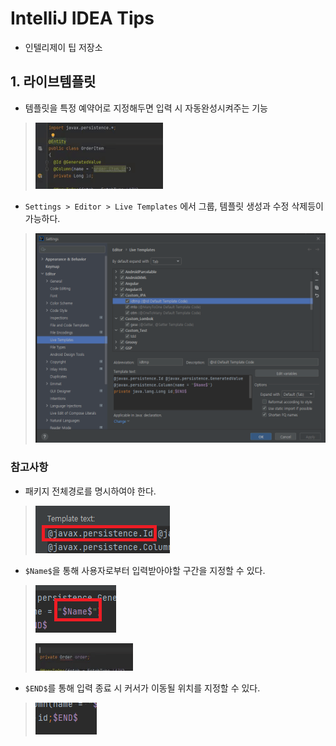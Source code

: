 # IntelliJ IDEA Tips
- 인텔리제이 팁 저장소

## 1. 라이브템플릿
- 템플릿을 특정 예약어로 지정해두면 입력 시 자동완성시켜주는 기능

>![img2.png](images/img2.gif)

- ```Settings > Editor > Live Templates``` 에서 그룹, 템플릿 생성과 수정 삭제등이 가능하다.

>![img.png](images/img1.png)

### 참고사항
- 패키지 전체경로를 명시하여야 한다.

>![img.png](images/img3.png)

- ```$Name$```을 통해 사용자로부터 입력받아야할 구간을 지정할 수 있다.

>![img.png](images/img4.png)
>
>![img.png](images/img5.gif)


- ```$END$```를 통해 입력 종료 시 커서가 이동될 위치를 지정할 수 있다.

>![img.png](images/img6.png)

